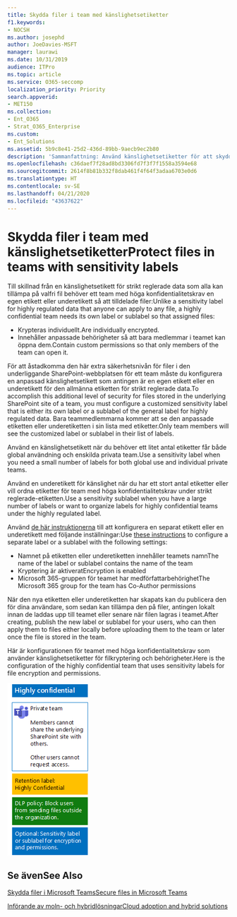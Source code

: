 ```yaml
---
title: Skydda filer i team med känslighetsetiketter
f1.keywords:
- NOCSH
ms.author: josephd
author: JoeDavies-MSFT
manager: laurawi
ms.date: 10/31/2019
audience: ITPro
ms.topic: article
ms.service: O365-seccomp
localization_priority: Priority
search.appverid:
- MET150
ms.collection:
- Ent_O365
- Strat_O365_Enterprise
ms.custom:
- Ent_Solutions
ms.assetid: 5b9c8e41-25d2-436d-89bb-9aecb9ec2b80
description: 'Sammanfattning: Använd känslighetsetiketter för att skydda filer i team med höga krav på konfidentialitet.'
ms.openlocfilehash: c36daef7f28ad8bd3306fd7f3f7f1558a3594e68
ms.sourcegitcommit: 2614f8b81b332f8dab461f4f64f3adaa6703e0d6
ms.translationtype: HT
ms.contentlocale: sv-SE
ms.lasthandoff: 04/21/2020
ms.locfileid: "43637622"
---
```

# <a name="protect-files-in-teams-with-sensitivity-labels"></a><span data-ttu-id="10e82-103">Skydda filer i team med känslighetsetiketter</span><span class="sxs-lookup"><span data-stu-id="10e82-103">Protect files in teams with sensitivity labels</span></span>


<span data-ttu-id="10e82-104">Till skillnad från en känslighetsetikett för strikt reglerade data som alla kan tillämpa på valfri fil behöver ett team med höga konfidentialitetskrav en egen etikett eller underetikett så att tilldelade filer:</span><span class="sxs-lookup"><span data-stu-id="10e82-104">Unlike a sensitivity label for highly regulated data that anyone can apply to any file, a highly confidential team needs its own label or sublabel so that assigned files:</span></span>

- <span data-ttu-id="10e82-105">Krypteras individuellt.</span><span class="sxs-lookup"><span data-stu-id="10e82-105">Are individually encrypted.</span></span>
- <span data-ttu-id="10e82-106">Innehåller anpassade behörigheter så att bara medlemmar i teamet kan öppna dem.</span><span class="sxs-lookup"><span data-stu-id="10e82-106">Contain custom permissions so that only members of the team can open it.</span></span>

<span data-ttu-id="10e82-107">För att åstadkomma den här extra säkerhetsnivån för filer i den underliggande SharePoint-webbplatsen för ett team måste du konfigurera en anpassad känslighetsetikett som antingen är en egen etikett eller en underetikett för den allmänna etiketten för strikt reglerade data.</span><span class="sxs-lookup"><span data-stu-id="10e82-107">To accomplish this additional level of security for files stored in the underlying SharePoint site of a team, you must configure a customized sensitivity label that is either its own label or a sublabel of the general label for highly regulated data.</span></span> <span data-ttu-id="10e82-108">Bara teammedlemmarna kommer att se den anpassade etiketten eller underetiketten i sin lista med etiketter.</span><span class="sxs-lookup"><span data-stu-id="10e82-108">Only team members will see the customized label or sublabel in their list of labels.</span></span>

<span data-ttu-id="10e82-109">Använd en känslighetsetikett när du behöver ett litet antal etiketter får både global användning och enskilda privata team.</span><span class="sxs-lookup"><span data-stu-id="10e82-109">Use a sensitivity label when you need a small number of labels for both global use and individual private teams.</span></span> 

<span data-ttu-id="10e82-110">Använd en underetikett för känslighet när du har ett stort antal etiketter eller vill ordna etiketter för team med höga konfidentialitetskrav under strikt reglerade-etiketten.</span><span class="sxs-lookup"><span data-stu-id="10e82-110">Use a sensitivity sublabel when you have a large number of labels or want to organize labels for highly confidential teams under the highly regulated label.</span></span>

<span data-ttu-id="10e82-111">Använd [de här instruktionerna](https://docs.microsoft.com/microsoft-365/compliance/encryption-sensitivity-labels) till att konfigurera en separat etikett eller en underetikett med följande inställningar:</span><span class="sxs-lookup"><span data-stu-id="10e82-111">Use [these instructions](https://docs.microsoft.com/microsoft-365/compliance/encryption-sensitivity-labels) to configure a separate label or a sublabel with the following settings:</span></span>

- <span data-ttu-id="10e82-112">Namnet på etiketten eller underetiketten innehåller teamets namn</span><span class="sxs-lookup"><span data-stu-id="10e82-112">The name of the label or sublabel contains the name of the team</span></span>
- <span data-ttu-id="10e82-113">Kryptering är aktiverat</span><span class="sxs-lookup"><span data-stu-id="10e82-113">Encryption is enabled</span></span>
- <span data-ttu-id="10e82-114">Microsoft 365-gruppen för teamet har medförfattarbehörighet</span><span class="sxs-lookup"><span data-stu-id="10e82-114">The Microsoft 365 group for the team has Co-Author permissions</span></span>

<span data-ttu-id="10e82-115">När den nya etiketten eller underetiketten har skapats kan du publicera den för dina användare, som sedan kan tillämpa den på filer, antingen lokalt innan de laddas upp till teamet eller senare när filen lagras i teamet.</span><span class="sxs-lookup"><span data-stu-id="10e82-115">After creating, publish the new label or sublabel for your users, who can then apply them to files either locally before uploading them to the team or later once the file is stored in the team.</span></span>

<span data-ttu-id="10e82-116">Här är konfigurationen för teamet med höga konfidentialitetskrav som använder känslighetsetiketter för filkryptering och behörigheter.</span><span class="sxs-lookup"><span data-stu-id="10e82-116">Here is the configuration of the highly confidential team that uses sensitivity labels for file encryption and permissions.</span></span>

![Skydd på baslinjenivå för ett offentligt team.](../../media/highly-confidential-team-dlp-sensitivity-labels.png)


## <a name="see-also"></a><span data-ttu-id="10e82-118">Se även</span><span class="sxs-lookup"><span data-stu-id="10e82-118">See Also</span></span>

[<span data-ttu-id="10e82-119">Skydda filer i Microsoft Teams</span><span class="sxs-lookup"><span data-stu-id="10e82-119">Secure files in Microsoft Teams</span></span>](secure-files-in-teams.md)
  
[<span data-ttu-id="10e82-120">Införande av moln- och hybridlösningar</span><span class="sxs-lookup"><span data-stu-id="10e82-120">Cloud adoption and hybrid solutions</span></span>](https://docs.microsoft.com/office365/enterprise/cloud-adoption-and-hybrid-solutions)
